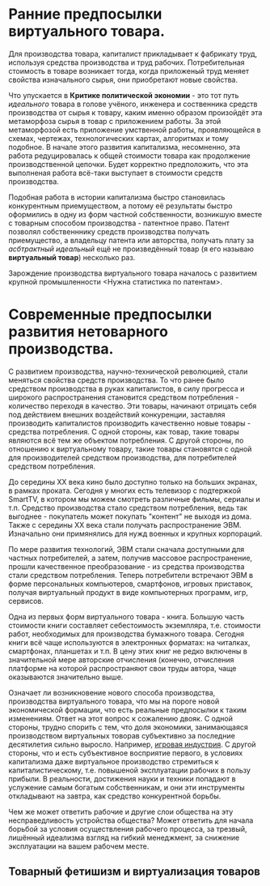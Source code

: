 # Ранние предпосылки виртуального товара.
Для производства товара, капиталист прикладывает к фабрикату труд, используя средства производства и труд рабочих. Потребительная стоимость в товаре возникает тогда, когда приложеный труд меняет свойства изначального сырья, они приобретают новые свойства.

Что упускается в **Критике политической экономии** - это тот путь _идеального_ товара в голове учёного, инженера и соственника средств производства от сырья к товару, каким именно образом произойдёт эта метаморфоза сырья в товар с приложением работы. За этой метаморфозой есть приложение умственной работы, проявляющейся в схемах, чертежах, технологических картах, алгоритмах и тому подобное. В начале этого развития капитализма, несомненно, эта работа редуцировалась к общей стоимости товара как продолжение производственной цепочки. Будет корректно предположить, что эта выполненая работа всё-таки выступает в стоимости средств производства.

Подобная работа в истории капитализма быстро становилась конкурентным приемуществом, а потому её результаты быстро оформились в одну из форм частной собственности, возникшую вместе с товарным способом производства - патентное право. Патент позволял собственннику средств производства получать приемущество, а владельцу патента или авторства, получать плату за _асбтрактный идеальный_ ещё не произведённый товар (я его называю **виртуальный товар**) несколько раз.

Зарождение производства виртуального товара началось с развитием крупной промышленности
<Нужна статистика по патентам>.

# Современные предпосылки развития нетоварного производства.
С развитием производства, научно-технической революцией, стали меняться свойства средств производства. То что ранее было средством производства в руках капиталистов, в силу прогресса и широкого распространения становится средством потребления - количество переходя в качество. Эти товары, начинают отрицать себя под действием внешних воздействий конкуренции, заставляя производить капиталистов производить качественно новые товары - средства потребления. С одной стороны, как товар, такие товары являются всё тем же объектом потребления. С другой стороны, по отношению к виртуальному товару, такие товары становятся с одной для производителей средством производства, для потребителей средством потребления.

До середины XX века кино было доступно только на больших экранах, в рамках проката. Сегодня у многих есть телевизор с подтержкой SmartTV, в котором мы можем смотреть различные фильмы, сериалы и т.п. Средство производства стало средством потребления, ведь так выгоднее - покупатель может покупать "контент" не выходя из дома. Также с середины XX века стали получать распространение ЭВМ. Изначально они примянялись для нужд военных и крупных корпораций.

По мере развития технологий, ЭВМ стали сначала доступными для частных потребителей, а затем, получив массовое распространение, прошли качественное преобразование - из средства производства стали средством потребления. Теперь потребители встречают ЭВМ в форме персональных компьютеров, смартфонов, игровых приставок, получая виртуальный продукт в виде компьютерных программ, игр, сервисов.

Одна из первых форм виртуального товара - книга. Большую часть стоимости книги составляет себестоимость экземпляра, т.е. стоимости работ, необходимых для производства бумажного товара. Сегодня книги всё чаще используются в электронных форматах: на читалках, смартфонах, планшетах и т.п. В цену этих книг не редко включены в значительной мере авторские отчисления (конечно, отчисления платформе на которой распространяют свои труды автора, чаще оказываются значительно выше.

Означает ли возникновение нового способа производства, производства виртуального товара, что мы на пороге новой экономической формации, что есть реальные предпосылки к таким изменениям. Ответ на этот вопрос к сожалению двояк. С одной стороны, трудно спорить с тем, что доля экономики, занимающаяся производством виртуальных товорав субъективно за последние десятилетия сильно выросло. Например, [игровая индустрия](https://en.wikipedia.org/wiki/Video_game_industry#Economics). С другой стороны, что и есть субъективное восприятие первого, в условиях капитализма даже виртуальное производство стремиться к капиталистическому, т.е. повышеной эксплуатации рабочих в пользу прибыли. В реальности, достижения науки и техники попадают в услужение самым богатым собственникам, и они эти инструменты откладывают на завтра, как средство конкурентной борьбы.

Чем же может ответить рабочие и другие слои общества на эту несправедливость устройства общества? Может ответить для начала борьбой за условия осуществления рабочего процесса, за трезвый, лишённый идеализма взгляд на гибкий менеджмент, за снижение эксплуатации на вашем рабочем месте.

## Товарный фетишизм и виртуализация товаров
